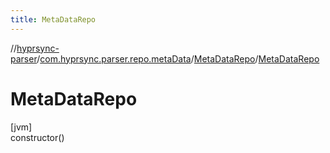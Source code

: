 ```yaml
---
title: MetaDataRepo
---
```

//[hyprsync-parser](../../../index.html)/[com.hyprsync.parser.repo.metaData](../index.html)/[MetaDataRepo](index.html)/[MetaDataRepo](-meta-data-repo.html)



# MetaDataRepo



[jvm]\
constructor()



